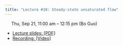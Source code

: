 ```yaml
---
title: "Lecture #10: Steady-state unsaturated flow"
---
```


&nbsp;&nbsp;&nbsp;&nbsp;&nbsp;Thu, Sep 21, 11:00 am – 12:15 pm (Bo Guo)

- [Lecture slides: [PDF]](../assets/lecture_slides/Lecture_10_(9-21-2023).pdf) 
- [Recording: [Video]](https://arizona.zoom.us/rec/share/0Dv3J15wqVZB3ojIlTmUHM5Vrd0NIt3nXL_503EZfcQmHFvUvxRejZ4LvSWKWZk.E3jFu3txLgaGFuGT)
